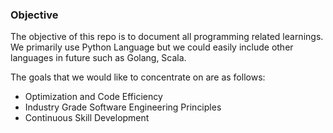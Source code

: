 ### Objective

The objective of this repo is to document all programming related learnings. We primarily use Python Language but we could easily include other languages in future such as Golang, Scala.

The goals that we would like to concentrate on are as follows:
- Optimization and Code Efficiency
- Industry Grade Software Engineering Principles
- Continuous Skill Development